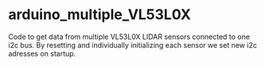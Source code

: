 # arduino_multiple_VL53L0X
Code to get data from multiple VL53L0X LIDAR sensors connected to one i2c bus. By resetting and individually initializing each sensor we set new i2c adresses on startup.
